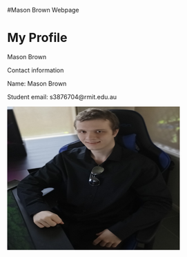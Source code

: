 #Mason Brown Webpage


<h1>My Profile</h1>

<p>Mason Brown</p>

<p>Contact information</p>

<p>Name: Mason Brown</p>

<p>Student email: s3876704@rmit.edu.au</p>
<p> 
<img src="Mason profile pic.jpg" width="400" height="333"> 
